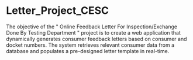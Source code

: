 # Letter_Project_CESC
The objective of the " Online Feedback Letter For Inspection/Exchange Done By Testing Department " project is to create a web application that dynamically generates consumer feedback letters based on consumer and docket numbers. The system retrieves relevant consumer data from a database and populates a pre-designed letter template in real-time.
